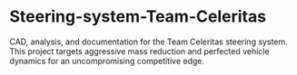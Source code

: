 # Steering-system-Team-Celeritas
CAD, analysis, and documentation for the Team Celeritas steering system. This project targets aggressive mass reduction and perfected vehicle dynamics for an uncompromising competitive edge.
